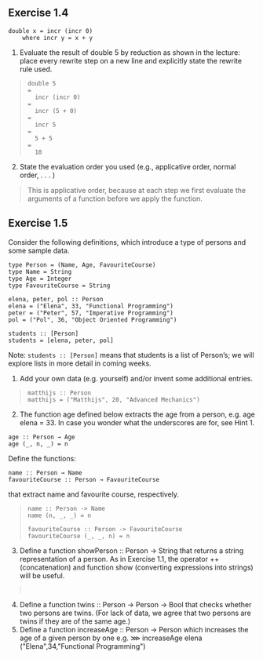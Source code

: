 ## Exercise 1.4
```
double x = incr (incr 0)
    where incr y = x + y
```

1. Evaluate the result of double 5 by reduction as shown in the lecture: place every rewrite
step on a new line and explicitly state the rewrite rule used.

> ```
> double 5
> = 
>   incr (incr 0)
> = 
>   incr (5 + 0)
> = 
>   incr 5
> = 
>   5 + 5
> =
>   10
> ```


2. State the evaluation order you used (e.g., applicative order, normal order, . . . )

> This is applicative order, because at each step we first evaluate the arguments of a function before we apply the function.

## Exercise 1.5
Consider the following
definitions, which introduce a type of persons and some sample data.
```
type Person = (Name, Age, FavouriteCourse)
type Name = String
type Age = Integer
type FavouriteCourse = String

elena, peter, pol :: Person
elena = ("Elena", 33, "Functional Programming")
peter = ("Peter", 57, "Imperative Programming")
pol = ("Pol", 36, "Object Oriented Programming")

students :: [Person]
students = [elena, peter, pol]
```
Note: `students :: [Person]` means that students is a list of Person’s; we will explore lists in
more detail in coming weeks.


1. Add your own data (e.g. yourself) and/or invent some additional entries.

> ```
> matthijs :: Person
> matthijs = ("Matthijs", 20, "Advanced Mechanics")
> ```


2. The function age defined below extracts the age from a person, e.g. age elena = 33. In
case you wonder what the underscores are for, see Hint 1.
```
age :: Person → Age
age (_, n, _) = n
```
Define the functions:
```
name :: Person → Name
favouriteCourse :: Person → FavouriteCourse
```
that extract name and favourite course, respectively.

> ```
> name :: Person -> Name
> name (n, _, _) = n
>
> favouriteCourse :: Person -> FavouriteCourse
> favouriteCourse (_, _, n) = n
>```


3. Define a function showPerson :: Person → String that returns a string representation of
a person. As in Exercise 1.1, the operator ++ (concatenation) and function show (converting
expressions into strings) will be useful.

> ```
>
>
> ```

4. Define a function twins :: Person → Person → Bool that checks whether two persons
are twins. (For lack of data, we agree that two persons are twins if they are of the same
age.)
5. Define a function increaseAge :: Person → Person which increases the age of a given
person by one e.g.
⋙ increaseAge elena
("Elena",34,"Functional Programming")